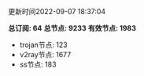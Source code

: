 更新时间2022-09-07 18:37:04

**总订阅: 64**
**总节点: 9233**
**有效节点: 1983**
- trojan节点: 123
- v2ray节点: 1677
- ss节点: 183

